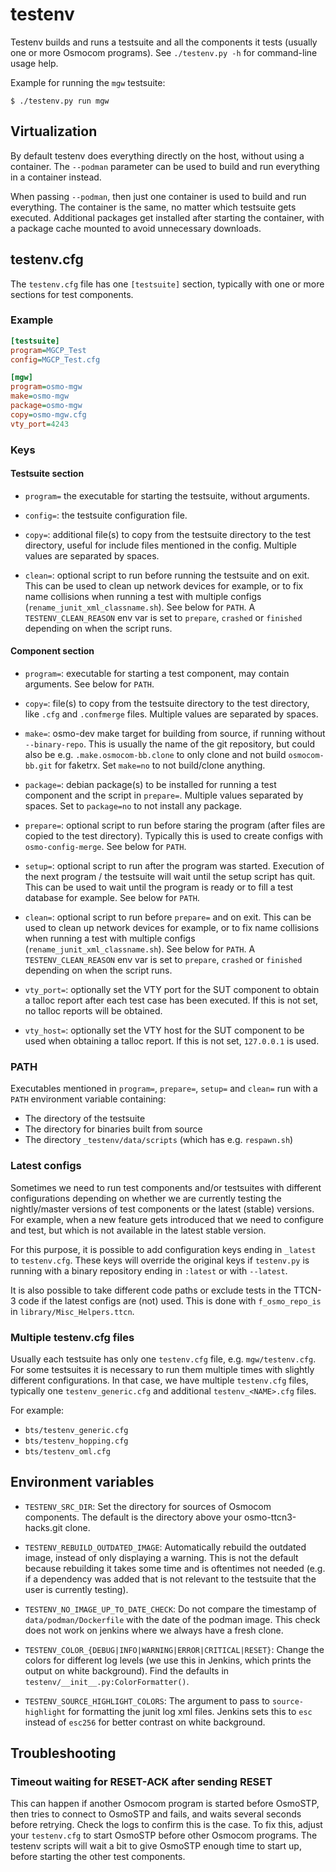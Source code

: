 # testenv

Testenv builds and runs a testsuite and all the components it tests (usually
one or more Osmocom programs). See `./testenv.py -h` for command-line usage
help.

Example for running the `mgw` testsuite:
```
$ ./testenv.py run mgw
```

## Virtualization

By default testenv does everything directly on the host, without using a
container. The `--podman` parameter can be used to build and run everything in
a container instead.

When passing `--podman`, then just one container is used to build and run
everything. The container is the same, no matter which testsuite gets executed.
Additional packages get installed after starting the container, with a package
cache mounted to avoid unnecessary downloads.

## testenv.cfg

The `testenv.cfg` file has one `[testsuite]` section, typically with one or
more sections for test components.

### Example

```ini
[testsuite]
program=MGCP_Test
config=MGCP_Test.cfg

[mgw]
program=osmo-mgw
make=osmo-mgw
package=osmo-mgw
copy=osmo-mgw.cfg
vty_port=4243
```

### Keys

#### Testsuite section

* `program=` the executable for starting the testsuite, without arguments.

* `config=`: the testsuite configuration file.

* `copy=`: additional file(s) to copy from the testsuite directory to the test
  directory, useful for include files mentioned in the config. Multiple values
  are separated by spaces.

* `clean=`: optional script to run before running the testsuite and on exit.
  This can be used to clean up network devices for example, or to fix name
  collisions when running a test with multiple configs
  (`rename_junit_xml_classname.sh`). See below for `PATH`. A
  `TESTENV_CLEAN_REASON` env var is set to `prepare`, `crashed` or `finished`
  depending on when the script runs.

#### Component section

* `program=`: executable for starting a test component, may contain arguments.
  See below for `PATH`.

* `copy=`: file(s) to copy from the testsuite directory to the test directory,
  like `.cfg` and `.confmerge` files. Multiple values are separated by spaces.

* `make=`: osmo-dev make target for building from source, if running without
  `--binary-repo`. This is usually the name of the git repository, but could
  also be e.g. `.make.osmocom-bb.clone` to only clone and not build
  `osmocom-bb.git` for faketrx. Set `make=no` to not build/clone anything.

* `package=`: debian package(s) to be installed for running a test component
  and the script in `prepare=`. Multiple values separated by spaces. Set to
  `package=no` to not install any package.

* `prepare=`: optional script to run before staring the program (after files
  are copied to the test directory). Typically this is used to create configs
  with `osmo-config-merge`. See below for `PATH`.

* `setup=`: optional script to run after the program was started. Execution of
  the next program / the testsuite will wait until the setup script has quit.
  This can be used to wait until the program is ready or to fill a test
  database for example. See below for `PATH`.

* `clean=`: optional script to run before `prepare=` and on exit. This can be
  used to clean up network devices for example, or to fix name collisions when
  running a test with multiple configs (`rename_junit_xml_classname.sh`). See
  below for `PATH`. A `TESTENV_CLEAN_REASON` env var is set to `prepare`,
  `crashed` or `finished` depending on when the script runs.

* `vty_port=`: optionally set the VTY port for the SUT component to obtain a
  talloc report after each test case has been executed. If this is not set, no
  talloc reports will be obtained.

* `vty_host=`: optionally set the VTY host for the SUT component to be used
  when obtaining a talloc report. If this is not set, `127.0.0.1` is used.

### PATH

Executables mentioned in `program=`, `prepare=`, `setup=` and `clean=` run
with a `PATH` environment variable containing:

* The directory of the testsuite
* The directory for binaries built from source
* The directory `_testenv/data/scripts` (which has e.g. `respawn.sh`)

### Latest configs

Sometimes we need to run test components and/or testsuites with different
configurations depending on whether we are currently testing the nightly/master
versions of test components or the latest (stable) versions. For example, when
a new feature gets introduced that we need to configure and test, but which is
not available in the latest stable version.

For this purpose, it is possible to add configuration keys ending in `_latest`
to `testenv.cfg`. These keys will override the original keys if `testenv.py`
is running with a binary repository ending in `:latest` or with `--latest`.

It is also possible to take different code paths or exclude tests in the
TTCN-3 code if the latest configs are (not) used. This is done with
`f_osmo_repo_is` in `library/Misc_Helpers.ttcn`.

### Multiple testenv.cfg files

Usually each testsuite has only one `testenv.cfg` file, e.g. `mgw/testenv.cfg`.
For some testsuites it is necessary to run them multiple times with slightly
different configurations. In that case, we have multiple `testenv.cfg` files,
typically one `testenv_generic.cfg` and additional `testenv_<NAME>.cfg` files.

For example:
* `bts/testenv_generic.cfg`
* `bts/testenv_hopping.cfg`
* `bts/testenv_oml.cfg`

## Environment variables

* `TESTENV_SRC_DIR`:
  Set the directory for sources of Osmocom components. The default is the
  directory above your osmo-ttcn3-hacks.git clone.

* `TESTENV_REBUILD_OUTDATED_IMAGE`:
  Automatically rebuild the outdated image, instead of only displaying a
  warning. This is not the default because rebuilding it takes some time and is
  oftentimes not needed (e.g. if a dependency was added that is not relevant to
  the testsuite that the user is currently testing).

* `TESTENV_NO_IMAGE_UP_TO_DATE_CHECK`:
  Do not compare the timestamp of `data/podman/Dockerfile` with the date of the
  podman image. This check does not work on jenkins where we always have
  a fresh clone.

* `TESTENV_COLOR_{DEBUG|INFO|WARNING|ERROR|CRITICAL|RESET}`:
  Change the colors for different log levels (we use this in Jenkins, which
  prints the output on white background). Find the defaults in
  `testenv/__init__.py:ColorFormatter()`.

* `TESTENV_SOURCE_HIGHLIGHT_COLORS`:
  The argument to pass to `source-highlight` for formatting the junit log xml
  files. Jenkins sets this to `esc` instead of `esc256` for better contrast on
  white background.

## Troubleshooting

### Timeout waiting for RESET-ACK after sending RESET

This can happen if another Osmocom program is started before OsmoSTP, then
tries to connect to OsmoSTP and fails, and waits several seconds before
retrying. Check the logs to confirm this is the case. To fix this, adjust your
`testenv.cfg` to start OsmoSTP before other Osmocom programs. The testenv
scripts will wait a bit to give OsmoSTP enough time to start up, before
starting the other test components.
